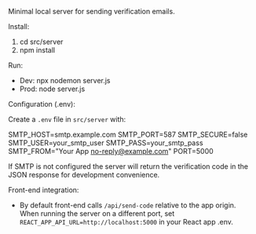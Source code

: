 Minimal local server for sending verification emails.

Install:

1. cd src/server
2. npm install

Run:

- Dev: npx nodemon server.js
- Prod: node server.js

Configuration (.env):

Create a `.env` file in `src/server` with:

SMTP_HOST=smtp.example.com
SMTP_PORT=587
SMTP_SECURE=false
SMTP_USER=your_smtp_user
SMTP_PASS=your_smtp_pass
SMTP_FROM="Your App <no-reply@example.com>"
PORT=5000

If SMTP is not configured the server will return the verification code in the JSON response for development convenience.

Front-end integration:
- By default front-end calls `/api/send-code` relative to the app origin. When running the server on a different port, set `REACT_APP_API_URL=http://localhost:5000` in your React app .env.

